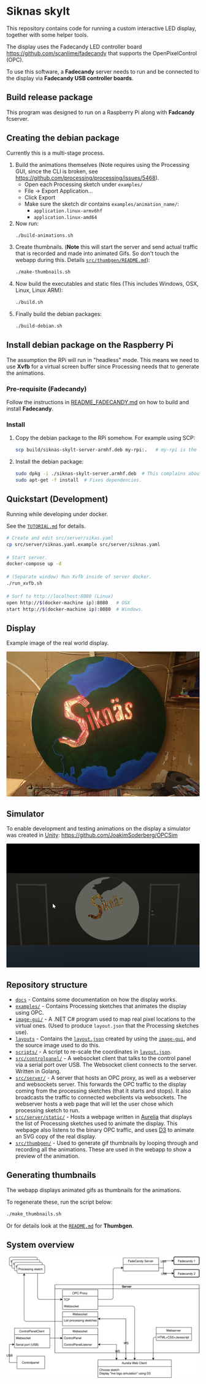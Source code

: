 
Siknas skylt
============

This repository contains code for running a custom interactive LED display, together with some helper tools.

The display uses the Fadecandy LED controller board https://github.com/scanlime/fadecandy that supports
the OpenPixelControl (OPC).

To use this software, a **Fadecandy** server needs to run and be connected to the display via **Fadecandy USB controller boards**.

Build release package
--------------------

This program was designed to run on a Raspberry Pi along with **Fadcandy** fcserver.

## Creating the debian package

Currently this is a multi-stage process.

1. Build the animations themselves (Note requires using the Processing GUI, since the CLI is broken, see https://github.com/processing/processing/issues/5468).
    - Open each Processing sketch under `examples/`
    - File -> Export Application...
    - Click Export
    - Make sure the sketch dir contains `examples/animation_name/`:
        - `application.linux-armv6hf`
        - `application.linux-amd64`
2. Now run:
    ```bash
    ./build-animations.sh
    ```
3. Create thumbnails. (**Note** this will start the server and send actual traffic that is recorded and made into animated Gifs. So don't touch the webapp during this. Details [`src/thumbgen/README.md`](src/thumbgen)):
    ```bash
    ./make-thumbnails.sh
    ```
4. Now build the executables and static files (This includes Windows, OSX, Linux, Linux ARM):
    ```bash
    ./build.sh
    ```
5. Finally build the debian packages:
    ```bash
    ./build-debian.sh
    ```

## Install debian package on the Raspberry Pi

The assumption the RPi will run in "headless" mode. This means we need to use **Xvfb** for a virtual screen buffer since Processing needs that to generate the animations.

### Pre-requisite (Fadecandy)

Follow the instructions in [README_FADECANDY.md](README_FADECANDY.md) on how to build and install **Fadecandy**.

### Install

1. Copy the debian package to the RPi somehow. For example using SCP:
    ```bash
    scp build/siknas-skylt-server-armhf.deb my-rpi:.   # my-rpi is the ip or hostname of the RPi
    ```
2. Install the debian package:
    ```bash
    sudo dpkg -i ./siknas-skylt-server.armhf.deb  # This complains about unment dependencies
    sudo apt-get -f install  # Fixes dependencies.
    ```

Quickstart (Development)
------------------------

Running while developing under docker.

See the [`TUTORIAL.md`](TUTORIAL.md) for details.

```bash
# Create and edit src/server/sikas.yaml
cp src/server/siknas.yaml.example src/server/siknas.yaml

# Start server.
docker-compose up -d

# (Separate window) Run Xvfb inside of server docker.
./run_xvfb.sh

# Surf to http://localhost:8080 (Linux)
open http://$(docker-machine ip):8080   # OSX
start http://$(docker-machine ip):8080  # Windows.
```

Display
-------

Example image of the real world display.

![Siknäs skylt](docs/images/siknas-skylt.jpg)

Simulator
---------

To enable development and testing animations on the display a simulator was created in [Unity](https://unity3d.com/):
https://github.com/JoakimSoderberg/OPCSim

![Siknäs skylt simulator](docs/images/simulator.png)

Repository structure
--------------------

* [`docs`](docs/) - Contains some documentation on how the display works.
* [`examples/`](examples/) - Contains Processing sketches that animates the display using OPC.
* [`image-gui/`](image-gui/) - A .NET C# program used to map real pixel locations to the virtual ones. (Used to produce `layout.json` that the Processing sketches use).
* [`layouts`](layouts/) - Contains the [`layout.json`](layouts/layout.json) created by using the [`image-gui`](image-gui/), and the source image used to do this.
* [`scripts/`](scripts/) - A script to re-scale the coordinates in [`layout.json`](layouts/layout.json).
* [`src/controlpanel/`](src/controlpanel/) - A websocket client that talks to the control panel via a serial port over USB. The Websocket client connects to the server. Written in Golang.
* [`src/server/`](src/server/) - A server that hosts an OPC proxy, as well as a webserver and websockets server. This forwards the OPC traffic to the display coming from the processing sketches (that it starts and stops). It also broadcasts the traffic to connected webclients via websockets. The webserver hosts a web page that will let the user chose which processing sketch to run.
* [`src/server/static/`](src/server/static/) - Hosts a webpage written in [Aurelia](https://aurelia.io/) that displays the list of Processing sketches used to animate the display. This webpage also listens to the binary OPC traffic, and uses [D3](https://d3js.org/) to animate an SVG copy of the real display.
* [`src/thumbgen/`](src/thumbgen/) - Used to generate gif thumbnails by looping through and recording all the animations. These are used in the webapp to show a preview of the animation.

Generating thumbnails
---------------------

The webapp displays animated gifs as thumbnails for the animations.

To regenerate these, run the script below:

```bash
./make_thumbnails.sh
```

Or for details look at the [`README.md`](src/thumbgen) for **Thumbgen**.

System overview
---------------

![System overview](docs/system-design/siknas-skylt.svg)
